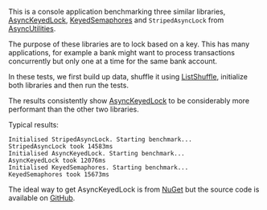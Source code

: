 This is a console application benchmarking three similar libraries, [AsyncKeyedLock](https://github.com/MarkCiliaVincenti/AsyncKeyedLock), [KeyedSemaphores](https://github.com/amoerie/keyed-semaphores) and `StripedAsyncLock` from [AsyncUtilities](https://www.nuget.org/packages/AsyncUtilities).

The purpose of these libraries are to lock based on a key. This has many applications, for example a bank might want to process transactions concurrently but only one at a time for the same bank account.

In these tests, we first build up data, shuffle it using [ListShuffle](https://github.com/MarkCiliaVincenti/ListShuffle), initialize both libraries and then run the tests.

The results consistently show [AsyncKeyedLock](https://github.com/MarkCiliaVincenti/AsyncKeyedLock) to be considerably more performant than the other two libraries.

Typical results:

````
Initialised StripedAsyncLock. Starting benchmark...
StripedAsyncLock took 14583ms
Initialised AsyncKeyedLock. Starting benchmark...
AsyncKeyedLock took 12076ms
Initialised KeyedSemaphores. Starting benchmark...
KeyedSemaphores took 15673ms
````

The ideal way to get AsyncKeyedLock is from [NuGet](https://www.nuget.org/packages/AsyncKeyedLock) but the source code is available on [GitHub](https://github.com/MarkCiliaVincenti/AsyncKeyedLock).